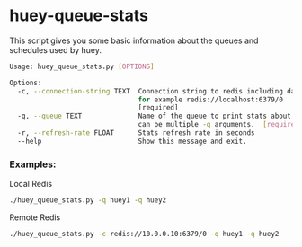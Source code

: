 # huey-queue-stats
This script gives you some basic information about the queues and schedules used by huey.

```bash
Usage: huey_queue_stats.py [OPTIONS]

Options:
  -c, --connection-string TEXT  Connection string to redis including database.
                                for example redis://localhost:6379/0
                                [required]
  -q, --queue TEXT              Name of the queue to print stats about. There
                                can be multiple -q arguments.  [required]
  -r, --refresh-rate FLOAT      Stats refresh rate in seconds
  --help                        Show this message and exit.

```


### Examples:

Local Redis
```bash
./huey_queue_stats.py -q huey1 -q huey2
```
Remote Redis
```bash
./huey_queue_stats.py -c redis://10.0.0.10:6379/0 -q huey1 -q huey2
```